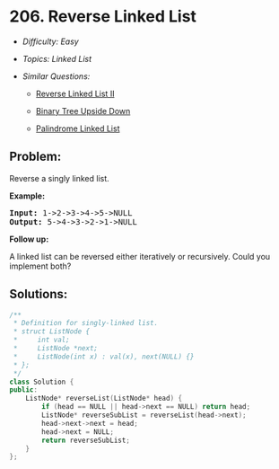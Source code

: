 # 206. Reverse Linked List

* *Difficulty: Easy*

* *Topics: Linked List*

* *Similar Questions:*

  * [Reverse Linked List II](reverse-linked-list-ii.md)

  * [Binary Tree Upside Down](binary-tree-upside-down.md)

  * [Palindrome Linked List](palindrome-linked-list.md)

## Problem:

<p>Reverse a singly linked list.</p>

<p><strong>Example:</strong></p>

<pre>
<strong>Input:</strong> 1-&gt;2-&gt;3-&gt;4-&gt;5-&gt;NULL
<strong>Output:</strong> 5-&gt;4-&gt;3-&gt;2-&gt;1-&gt;NULL
</pre>

<p><b>Follow up:</b></p>

<p>A linked list can be reversed either iteratively or recursively. Could you implement both?</p>

## Solutions:

```c++
/**
 * Definition for singly-linked list.
 * struct ListNode {
 *     int val;
 *     ListNode *next;
 *     ListNode(int x) : val(x), next(NULL) {}
 * };
 */
class Solution {
public:
    ListNode* reverseList(ListNode* head) {
        if (head == NULL || head->next == NULL) return head;
        ListNode* reverseSubList = reverseList(head->next);
        head->next->next = head;
        head->next = NULL;
        return reverseSubList;
    }
};
```

